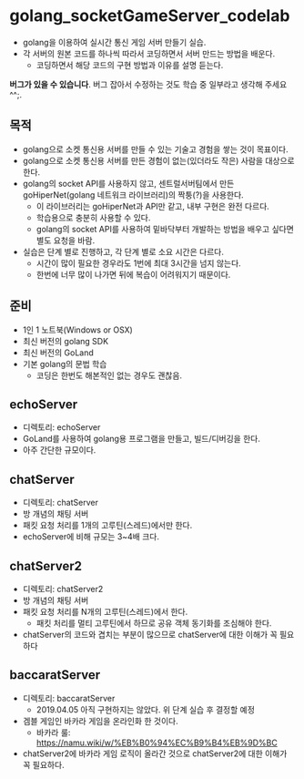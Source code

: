 # golang_socketGameServer_codelab
- golang을 이용하여 실시간 통신 게임 서버 만들기 실습.  
- 각 서버의 원본 코드를 하나씩 따라서 코딩하면서 서버 만드는 방법을 배운다.
    - 코딩하면서 해당 코드의 구현 방법과 이유를 설명 듣는다.
  
**버그가 있을 수 있습니다**. 버그 잡아서 수정하는 것도 학습 중 일부라고 생각해 주세요^^;.  
  
  
## 목적 
- golang으로 소켓 통신용 서버를 만들 수 있는 기술고 경험을 쌓는 것이 목표이다.
- golang으로 소켓 통신용 서버를 만든 경험이 없는(있더라도 작은) 사람을 대상으로 한다.  
- golang의 socket API를 사용하지 않고, 센트럴서버팀에서 만든 goHiperNet(golang 네트워크 라이브러리)의 짝퉁(?)을 사용한다.
    - 이 라이브러리는 goHiperNet과 API만 같고, 내부 구현은 완전 다르다. 
	- 학습용으로 충분히 사용할 수 있다.
	- golang의 socket API를 사용하여 밑바닥부터 개발하는 방법을 배우고 싶다면 별도 요청을 바람.
- 실습은 단계 별로 진행하고, 각 단계 별로 소요 시간은 다르다.
    - 시간이 많이 필요한 경우라도 1번에 최대 3시간을 넘지 않는다.
	- 한번에 너무 많이 나가면 뒤에 복습이 어려워지기 때문이다.
   
   
## 준비
- 1인 1 노트북(Windows or OSX)
- 최신 버전의 golang SDK
- 최신 버전의 GoLand  
- 기본 golang의 문법 학습
    - 코딩은 한번도 해본적인 없는 경우도 괜찮음.  
     
  	 
## echoServer
- 디렉토리: echoServer
- GoLand를 사용하여 golang용 프로그램을 만들고, 빌드/디버깅을 한다.
- 아주 간단한 규모이다.
  
  
## chatServer
- 디렉토리: chatServer
- 방 개념의 채팅 서버
- 패킷 요청 처리를 1개의 고루틴(스레드)에서만 한다.
- echoServer에 비해 규모는 3~4배 크다.
  
  
## chatServer2
- 디렉토리: chatServer2
- 방 개념의 채팅 서버
- 패킷 요청 처리를 N개의 고루틴(스레드)에서 한다.
    - 패킷 처리를 멀티 고루틴에서 하므로 공유 객체 동기화를 조심해야 한다.
- chatServer의 코드와 겹치는 부분이 많으므로 chatServer에 대한 이해가 꼭 필요하다
  
  
## baccaratServer 
- 디렉토리: baccaratServer
    - 2019.04.05 아직 구현하지는 않았다. 위 단계 실습 후 결정할 예정
- 겜블 게임인 바카라 게임을 온라인화 한 것이다.
    - 바카라 룰: https://namu.wiki/w/%EB%B0%94%EC%B9%B4%EB%9D%BC
- chatServer2에 바카라 게임 로직이 올라간 것으로 chatServer2에 대한 이해가 꼭 필요하다.
